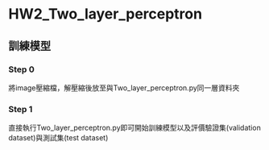 # HW2_Two_layer_perceptron

## 訓練模型
### Step 0
將image壓縮檔，解壓縮後放至與Two_layer_perceptron.py同一層資料夾
### Step 1
直接執行Two_layer_perceptron.py即可開始訓練模型以及評價驗證集(validation dataset)與測試集(test dataset)
